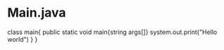 # Main.java
class main{
public static void main{string args[]}
system.out.print("Hello world") 
} 
}
